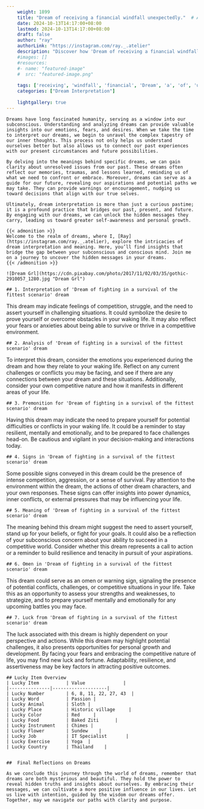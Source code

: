 ```yaml
---
    weight: 1899
    title: "Dream of receiving a financial windfall unexpectedly."  # Assuming 'title' column exists
    date: 2024-10-13T14:17:00+08:00
    lastmod: 2024-10-13T14:17:00+08:00
    draft: false
    author: "ray"
    authorLink: "https://instagram.com/ray._.atelier"
    description: "Discover how 'Dream of receiving a financial windfall unexpectedly.' can interpret your future and uncover its significant meanings in your life."
    #images: []
    #resources:
    #- name: "featured-image"
    #  src: "featured-image.png"
    
    tags: ['receiving', 'windfall', 'financial', 'Dream', 'a', 'of', 'unexpectedly.']
    categories: ["Dream Interpretation"]
    
    lightgallery: true
---
```

    
    Dreams have long fascinated humanity, serving as a window into our subconscious. Understanding and analyzing dreams can provide valuable insights into our emotions, fears, and desires. When we take the time to interpret our dreams, we begin to unravel the complex tapestry of our inner thoughts. This process not only helps us understand ourselves better but also allows us to connect our past experiences with our present circumstances and future possibilities.
    
    By delving into the meanings behind specific dreams, we can gain clarity about unresolved issues from our past. These dreams often reflect our memories, traumas, and lessons learned, reminding us of what we need to confront or embrace. Moreover, dreams can serve as a guide for our future, revealing our aspirations and potential paths we may take. They can provide warnings or encouragement, nudging us toward decisions that align with our true selves.
    
    Ultimately, dream interpretation is more than just a curious pastime; it is a profound practice that bridges our past, present, and future. By engaging with our dreams, we can unlock the hidden messages they carry, leading us toward greater self-awareness and personal growth.
    
    {{< admonition >}}
    Welcome to the realm of dreams, where I, [Ray](https://instagram.com/ray._.atelier), explore the intricacies of dream interpretation and meaning. Here, you’ll find insights that bridge the gap between your subconscious and conscious mind. Join me on a journey to uncover the hidden messages in your dreams.
    {{< /admonition >}}
    
    ![Dream Grl](https://cdn.pixabay.com/photo/2017/11/02/03/35/gothic-2910057_1280.jpg "Dream Grl")
    
    ## 1. Interpretation of 'Dream of fighting in a survival of the fittest scenario' dream
    
This dream may indicate feelings of competition, struggle, and the need to assert yourself in challenging situations. It could symbolize the desire to prove yourself or overcome obstacles in your waking life. It may also reflect your fears or anxieties about being able to survive or thrive in a competitive environment.
    
    ## 2. Analysis of 'Dream of fighting in a survival of the fittest scenario' dream
    
To interpret this dream, consider the emotions you experienced during the dream and how they relate to your waking life. Reflect on any current challenges or conflicts you may be facing, and see if there are any connections between your dream and these situations. Additionally, consider your own competitive nature and how it manifests in different areas of your life.
    
    ## 3. Premonition for 'Dream of fighting in a survival of the fittest scenario' dream
    
Having this dream may indicate the need to prepare yourself for potential difficulties or conflicts in your waking life. It could be a reminder to stay resilient, mentally and emotionally, and to be prepared to face challenges head-on. Be cautious and vigilant in your decision-making and interactions today.
    
    ## 4. Signs in 'Dream of fighting in a survival of the fittest scenario' dream
    
Some possible signs conveyed in this dream could be the presence of intense competition, aggression, or a sense of survival. Pay attention to the environment within the dream, the actions of other dream characters, and your own responses. These signs can offer insights into power dynamics, inner conflicts, or external pressures that may be influencing your life.
    
    ## 5. Meaning of 'Dream of fighting in a survival of the fittest scenario' dream
    
The meaning behind this dream might suggest the need to assert yourself, stand up for your beliefs, or fight for your goals. It could also be a reflection of your subconscious concern about your ability to succeed in a competitive world. Consider whether this dream represents a call to action or a reminder to build resilience and tenacity in pursuit of your aspirations.
    
    ## 6. Omen in 'Dream of fighting in a survival of the fittest scenario' dream
    
This dream could serve as an omen or warning sign, signaling the presence of potential conflicts, challenges, or competitive situations in your life. Take this as an opportunity to assess your strengths and weaknesses, to strategize, and to prepare yourself mentally and emotionally for any upcoming battles you may face.
    
    ## 7. Luck from 'Dream of fighting in a survival of the fittest scenario' dream
    
The luck associated with this dream is highly dependent on your perspective and actions. While this dream may highlight potential challenges, it also presents opportunities for personal growth and development. By facing your fears and embracing the competitive nature of life, you may find new luck and fortune. Adaptability, resilience, and assertiveness may be key factors in attracting positive outcomes.
    
    ## Lucky Item Overview
    | Lucky Item          | Value              |
    |---------------|--------------------|
    | Lucky Number        | 6, 8, 11, 22, 27, 43  |
    | Lucky Word          | Passion |
    | Lucky Animal        | Sloth |
    | Lucky Place         | Historic village     |
    | Lucky Color         | Red     |
    | Lucky Food          | Baked Ziti      |
    | Lucky Instrument    | Chimes |
    | Lucky Flower        | Sundew    |
    | Lucky Job           | IT Specialist       |
    | Lucky Exercise      | Yoga  |
    | Lucky Country       | Thailand    |
    
    
    ##  Final Reflections on Dreams
    
    As we conclude this journey through the world of dreams, remember that dreams are both mysterious and beautiful. They hold the power to reveal hidden truths and insights about ourselves. By embracing their messages, we can cultivate a more positive influence in our lives. Let us live with intention, guided by the wisdom our dreams offer. Together, may we navigate our paths with clarity and purpose.
    